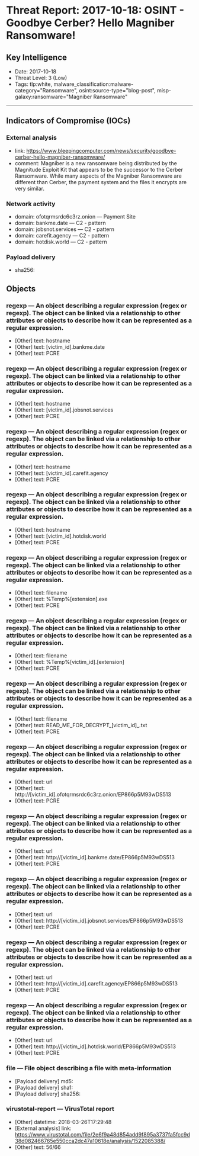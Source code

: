 # Threat Report: 2017-10-18: OSINT - Goodbye Cerber? Hello Magniber Ransomware!


## Key Intelligence
* Date: 2017-10-18
* Threat Level: 3 (Low)
* Tags: tlp:white, malware_classification:malware-category="Ransomware", osint:source-type="blog-post", misp-galaxy:ransomware="Magniber Ransomware"

---

## Indicators of Compromise (IOCs)
### External analysis
* link: https://www.bleepingcomputer.com/news/security/goodbye-cerber-hello-magniber-ransomware/
* comment: Magniber is a new ransomware being distributed by the Magnitude Exploit Kit that appears to be the successor to the Cerber Ransomware. While many aspects of the Magniber Ransomware are different than Cerber, the payment system and the files it encrypts are very similar.

### Network activity
* domain: ofotqrmsrdc6c3rz.onion — Payment Site
* domain: bankme.date — C2 - pattern
* domain: jobsnot.services — C2 - pattern
* domain: carefit.agency — C2 - pattern
* domain: hotdisk.world — C2 - pattern

### Payload delivery
* sha256: <sha256>

## Objects
### regexp — An object describing a regular expression (regex or regexp). The object can be linked via a relationship to other attributes or objects to describe how it can be represented as a regular expression.
* [Other] text: hostname
* [Other] text: [victim_id].bankme.date
* [Other] text: PCRE

### regexp — An object describing a regular expression (regex or regexp). The object can be linked via a relationship to other attributes or objects to describe how it can be represented as a regular expression.
* [Other] text: hostname
* [Other] text: [victim_id].jobsnot.services
* [Other] text: PCRE

### regexp — An object describing a regular expression (regex or regexp). The object can be linked via a relationship to other attributes or objects to describe how it can be represented as a regular expression.
* [Other] text: hostname
* [Other] text: [victim_id].carefit.agency
* [Other] text: PCRE

### regexp — An object describing a regular expression (regex or regexp). The object can be linked via a relationship to other attributes or objects to describe how it can be represented as a regular expression.
* [Other] text: hostname
* [Other] text: [victim_id].hotdisk.world
* [Other] text: PCRE

### regexp — An object describing a regular expression (regex or regexp). The object can be linked via a relationship to other attributes or objects to describe how it can be represented as a regular expression.
* [Other] text: filename
* [Other] text: %Temp%\[extension].exe
* [Other] text: PCRE

### regexp — An object describing a regular expression (regex or regexp). The object can be linked via a relationship to other attributes or objects to describe how it can be represented as a regular expression.
* [Other] text: filename
* [Other] text: %Temp%\[victim_id].[extension]
* [Other] text: PCRE

### regexp — An object describing a regular expression (regex or regexp). The object can be linked via a relationship to other attributes or objects to describe how it can be represented as a regular expression.
* [Other] text: filename
* [Other] text: READ_ME_FOR_DECRYPT_[victim_id]_.txt
* [Other] text: PCRE

### regexp — An object describing a regular expression (regex or regexp). The object can be linked via a relationship to other attributes or objects to describe how it can be represented as a regular expression.
* [Other] text: url
* [Other] text: http://[victim_id].ofotqrmsrdc6c3rz.onion/EP866p5M93wDS513
* [Other] text: PCRE

### regexp — An object describing a regular expression (regex or regexp). The object can be linked via a relationship to other attributes or objects to describe how it can be represented as a regular expression.
* [Other] text: url
* [Other] text: http://[victim_id].bankme.date/EP866p5M93wDS513
* [Other] text: PCRE

### regexp — An object describing a regular expression (regex or regexp). The object can be linked via a relationship to other attributes or objects to describe how it can be represented as a regular expression.
* [Other] text: url
* [Other] text: http://[victim_id].jobsnot.services/EP866p5M93wDS513
* [Other] text: PCRE

### regexp — An object describing a regular expression (regex or regexp). The object can be linked via a relationship to other attributes or objects to describe how it can be represented as a regular expression.
* [Other] text: url
* [Other] text: http://[victim_id].carefit.agency/EP866p5M93wDS513
* [Other] text: PCRE

### regexp — An object describing a regular expression (regex or regexp). The object can be linked via a relationship to other attributes or objects to describe how it can be represented as a regular expression.
* [Other] text: url
* [Other] text: http://[victim_id].hotdisk.world/EP866p5M93wDS513
* [Other] text: PCRE

### file — File object describing a file with meta-information
* [Payload delivery] md5: <md5>
* [Payload delivery] sha1: <sha1>
* [Payload delivery] sha256: <sha256>

### virustotal-report — VirusTotal report
* [Other] datetime: 2018-03-26T17:29:48
* [External analysis] link: https://www.virustotal.com/file/2e6f9a48d854add9f895a3737fa5fcc9d38d082466765e550cca2dc47a10618e/analysis/1522085388/
* [Other] text: 56/66
